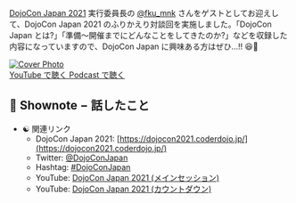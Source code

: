 [DojoCon Japan 2021](https://dojocon2021.coderdojo.jp/) 実行委員長の [@fku_mnk](https://twitter.com/fku_mnk) さんをゲストとしてお迎えして、DojoCon Japan 2021 のふりかえり対談回を実施しました。「DojoCon Japan とは?」「準備〜開催までにどんなことをしてきたのか?」などを収録した内容になっていますので、DojoCon Japan に興味ある方はぜひ...!! 😆💖

<div class='episode-cover'>
  <a href='https://www.youtube.com/watch?v=3r29apFGyGg&list=PL94GDfaSQTmJxxnapafkApHYgQUJ6ABUU&index=27'
     target='_blank' rel='noopenner'>
    <img src='/podcasts/27.png' alt='Cover Photo'>
  </a>
  <div class='btn-cover'>
    <a class='btn-blue' href='https://www.youtube.com/watch?v=3r29apFGyGg&list=PL94GDfaSQTmJxxnapafkApHYgQUJ6ABUU&index=27' target='_blank' rel='noopenner'><i class='fa fa-youtube'></i> YouTube で聴く </a>
    <a class='btn-blue' href='https://podcasters.spotify.com/pod/show/coderdojo-japan/episodes/027---DojoCon-Japan-2021-e1j3gf1' target='_blank' rel='noopenner'><i class='fas fa-podcast'></i> Podcast で聴く </a>
  </div>
</div>


## 📝 Shownote − 話したこと

- ☯️ 関連リンク
  - DojoCon Japan 2021: [https://dojocon2021.coderdojo.jp/](https://dojocon2021.coderdojo.jp/)
  - Twitter: [@DojoConJapan](https://twitter.com/DojoConJapan)
  - Hashtag: [#DojoConJapan](https://twitter.com/hashtag/DojoConJapan?f=live)
  - YouTube: [DojoCon Japan 2021 (メインセッション)](https://www.youtube.com/playlist?list=PL_XgRvFvKBPZ5j4Cz543ZhORNAteFL5rl)
  - YouTube: [DojoCon Japan 2021 (カウントダウン)](https://www.youtube.com/playlist?list=PL_XgRvFvKBPYQPNcWzPFsDBdP79wCqv56)


